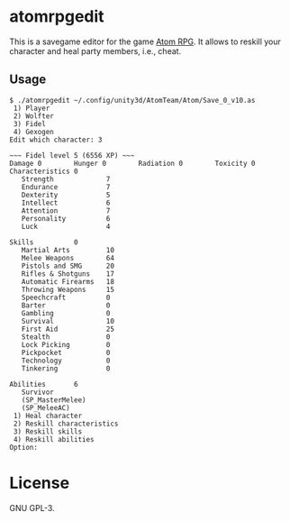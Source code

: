 # atomrpgedit
This is a savegame editor for the game [Atom RPG](https://store.steampowered.com/app/552620/ATOM_RPG_Postapocalyptic_indie_game/).
It allows to reskill your character and heal party members, i.e., cheat.

## Usage
```
$ ./atomrpgedit ~/.config/unity3d/AtomTeam/Atom/Save_0_v10.as 
 1) Player
 2) Wolfter
 3) Fidel
 4) Gexogen
Edit which character: 3

~~~ Fidel level 5 (6556 XP) ~~~
Damage 0        Hunger 0        Radiation 0        Toxicity 0       
Characteristics 0 
   Strength             7 
   Endurance            7 
   Dexterity            5 
   Intellect            6 
   Attention            7 
   Personality          6 
   Luck                 4 

Skills          0 
   Martial Arts         10
   Melee Weapons        64
   Pistols and SMG      20
   Rifles & Shotguns    17
   Automatic Firearms   18
   Throwing Weapons     15
   Speechcraft          0 
   Barter               0 
   Gambling             0 
   Survival             10
   First Aid            25
   Stealth              0 
   Lock Picking         0 
   Pickpocket           0 
   Technology           0 
   Tinkering            0 

Abilities       6 
   Survivor
   (SP_MasterMelee)
   (SP_MeleeAC)
 1) Heal character
 2) Reskill characteristics
 3) Reskill skills
 4) Reskill abilities
Option: 
```

# License
GNU GPL-3.
